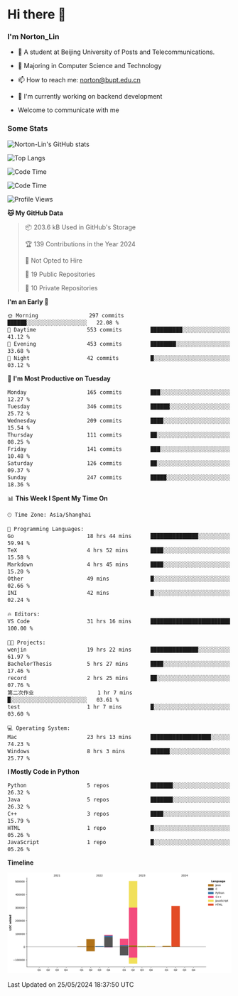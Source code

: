 
# Hi there 👋

### I'm Norton_Lin
- 🏫 A student at Beijing University of Posts and Telecommunications.
- 🌱 Majoring in Computer Science and Technology
- 📫 How to reach me: norton@bupt.edu.cn
- 🌱 I'm currently working on backend development

- Welcome to communicate with me

### Some Stats
![Norton-Lin's GitHub stats](https://github-readme-stats.vercel.app/api?username=Norton-Lin&count_private=true&show_icons=true&theme=radical)

![Top Langs](https://github-readme-stats.vercel.app/api/top-langs/?username=Norton-Lin&langs_count=10&layout=compact)

![Code Time](https://github-readme-stats.vercel.app/api/wakatime?username=Norton_Lin)

<!--START_SECTION:waka-->
![Code Time](http://img.shields.io/badge/Code%20Time-633%20hrs%2056%20mins-blue)

![Profile Views](http://img.shields.io/badge/Profile%20Views-1-blue)

**🐱 My GitHub Data** 

> 📦 203.6 kB Used in GitHub's Storage 
 > 
> 🏆 139 Contributions in the Year 2024
 > 
> 🚫 Not Opted to Hire
 > 
> 📜 19 Public Repositories 
 > 
> 🔑 10 Private Repositories 
 > 
**I'm an Early 🐤** 

```text
🌞 Morning                297 commits         ██████░░░░░░░░░░░░░░░░░░░   22.08 % 
🌆 Daytime                553 commits         ██████████░░░░░░░░░░░░░░░   41.12 % 
🌃 Evening                453 commits         ████████░░░░░░░░░░░░░░░░░   33.68 % 
🌙 Night                  42 commits          █░░░░░░░░░░░░░░░░░░░░░░░░   03.12 % 
```
📅 **I'm Most Productive on Tuesday** 

```text
Monday                   165 commits         ███░░░░░░░░░░░░░░░░░░░░░░   12.27 % 
Tuesday                  346 commits         ██████░░░░░░░░░░░░░░░░░░░   25.72 % 
Wednesday                209 commits         ████░░░░░░░░░░░░░░░░░░░░░   15.54 % 
Thursday                 111 commits         ██░░░░░░░░░░░░░░░░░░░░░░░   08.25 % 
Friday                   141 commits         ███░░░░░░░░░░░░░░░░░░░░░░   10.48 % 
Saturday                 126 commits         ██░░░░░░░░░░░░░░░░░░░░░░░   09.37 % 
Sunday                   247 commits         █████░░░░░░░░░░░░░░░░░░░░   18.36 % 
```


📊 **This Week I Spent My Time On** 

```text
🕑︎ Time Zone: Asia/Shanghai

💬 Programming Languages: 
Go                       18 hrs 44 mins      ███████████████░░░░░░░░░░   59.94 % 
TeX                      4 hrs 52 mins       ████░░░░░░░░░░░░░░░░░░░░░   15.58 % 
Markdown                 4 hrs 45 mins       ████░░░░░░░░░░░░░░░░░░░░░   15.20 % 
Other                    49 mins             █░░░░░░░░░░░░░░░░░░░░░░░░   02.66 % 
INI                      42 mins             █░░░░░░░░░░░░░░░░░░░░░░░░   02.24 % 

🔥 Editors: 
VS Code                  31 hrs 16 mins      █████████████████████████   100.00 % 

🐱‍💻 Projects: 
wenjin                   19 hrs 22 mins      ███████████████░░░░░░░░░░   61.97 % 
BachelorThesis           5 hrs 27 mins       ████░░░░░░░░░░░░░░░░░░░░░   17.46 % 
record                   2 hrs 25 mins       ██░░░░░░░░░░░░░░░░░░░░░░░   07.76 % 
第二次作业                    1 hr 7 mins         █░░░░░░░░░░░░░░░░░░░░░░░░   03.61 % 
test                     1 hr 7 mins         █░░░░░░░░░░░░░░░░░░░░░░░░   03.60 % 

💻 Operating System: 
Mac                      23 hrs 13 mins      ███████████████████░░░░░░   74.23 % 
Windows                  8 hrs 3 mins        ██████░░░░░░░░░░░░░░░░░░░   25.77 % 
```

**I Mostly Code in Python** 

```text
Python                   5 repos             ███████░░░░░░░░░░░░░░░░░░   26.32 % 
Java                     5 repos             ███████░░░░░░░░░░░░░░░░░░   26.32 % 
C++                      3 repos             ████░░░░░░░░░░░░░░░░░░░░░   15.79 % 
HTML                     1 repo              █░░░░░░░░░░░░░░░░░░░░░░░░   05.26 % 
JavaScript               1 repo              █░░░░░░░░░░░░░░░░░░░░░░░░   05.26 % 
```



**Timeline**

![Lines of Code chart](https://raw.githubusercontent.com/Norton-Lin/Norton-Lin/main/assets/bar_graph.png)


 Last Updated on 25/05/2024 18:37:50 UTC
<!--END_SECTION:waka-->
